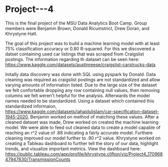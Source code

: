 # Project---4


This is the final project of the MSU Data Analytics Boot Camp. Group members were Benjamin Brown, Donald Ricumstrict, Drew Doran, and Khrystyne Hatt. 

The goal of this project was to build a machine learning model with at least 75% classification accuracy or 0.80 R-squared. For this we discovered a datset containing used car listings that was scraped from Craigslist postings. The information regarding th dataset can be seen here: https://www.kaggle.com/datasets/austinreese/craigslist-carstrucks-data


Initally data discovery was done with SQL using pyspark by Donald. Data cleaning was required as craigslist postings are not standardized and allow varying amounts of information listed. Due to the large size of the dataset we felt confortable dropping any row containing null values, then removing columns we felt weren't helpful for the analysis. Afterwards the model names needed to be standardized. Using a dataset which contained this standardized informaion, https://www.kaggle.com/datasets/jahaidulislam/car-specification-dataset-1945-2020, Benjamin worked on method of matching these values. After a cleaned dataset was made, Drew worked on created the machine learning model. We were able to feed out cleaned data to create a model capable of reaching an r^2 value of .88 indicating a fairly accurate model. Furthere cleaning improved our model further to .90 r^2 value. Khrystyne worked on creating a Tableau dashboard to further tell the story of our data, highlight trends, and visualize important metrics. View the dashboard here: https://public.tableau.com/app/profile/khrystyne.clifton/viz/Project4_17096847947830/TransmissionCounts
